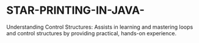 # STAR-PRINTING-IN-JAVA-
Understanding Control Structures: Assists in learning and mastering loops and control structures by providing practical, hands-on experience.
